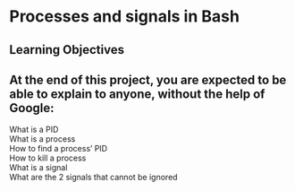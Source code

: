 Processes and signals in Bash
===

Learning Objectives
---
At the end of this project, you are expected to be able to explain to anyone, without the help of Google:
---

What is a PID  
What is a process  
How to find a process’ PID  
How to kill a process  
What is a signal  
What are the 2 signals that cannot be ignored  
